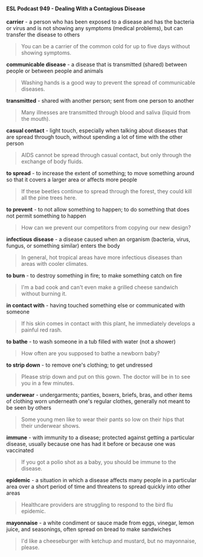 #### ESL Podcast 949 - Dealing With a Contagious Disease

**carrier** - a person who has been exposed to a disease and has the bacteria or
virus and is not showing any symptoms (medical problems), but can transfer the
disease to others

> You can be a carrier of the common cold for up to five days without showing
symptoms.

**communicable disease** - a disease that is transmitted (shared) between people
or between people and animals

> Washing hands is a good way to prevent the spread of communicable
diseases.

**transmitted** - shared with another person; sent from one person to another

> Many illnesses are transmitted through blood and saliva (liquid from the mouth).

**casual contact** - light touch, especially when talking about diseases that are
spread through touch, without spending a lot of time with the other person

> AIDS cannot be spread through casual contact, but only through the exchange
of body fluids.

**to spread** - to increase the extent of something; to move something around so
that it covers a larger area or affects more people

> If these beetles continue to spread through the forest, they could kill all the pine
trees here.

**to prevent** - to not allow something to happen; to do something that does not
permit something to happen

> How can we prevent our competitors from copying our new design?

**infectious disease** - a disease caused when an organism (bacteria, virus,
fungus, or something similar) enters the body

> In general, hot tropical areas have more infectious diseases than areas with
cooler climates.

**to burn** - to destroy something in fire; to make something catch on fire

> I'm a bad cook and can't even make a grilled cheese sandwich without burning
it.

**in contact with** - having touched something else or communicated with
someone

> If his skin comes in contact with this plant, he immediately develops a painful
red rash.

**to bathe** - to wash someone in a tub filled with water (not a shower)

> How often are you supposed to bathe a newborn baby?

**to strip down** - to remove one's clothing; to get undressed

> Please strip down and put on this gown. The doctor will be in to see you in a
few minutes.

**underwear** - undergarments; panties, boxers, briefs, bras, and other items of
clothing worn underneath one's regular clothes, generally not meant to be seen
by others

> Some young men like to wear their pants so low on their hips that their
underwear shows.

**immune** - with immunity to a disease; protected against getting a particular
disease, usually because one has had it before or because one was vaccinated

> If you got a polio shot as a baby, you should be immune to the disease.

**epidemic** - a situation in which a disease affects many people in a particular
area over a short period of time and threatens to spread quickly into other areas

> Healthcare providers are struggling to respond to the bird flu epidemic.

**mayonnaise** - a white condiment or sauce made from eggs, vinegar, lemon
juice, and seasonings, often spread on bread to make sandwiches

> I'd like a cheeseburger with ketchup and mustard, but no mayonnaise, please.


